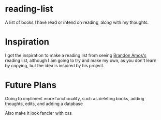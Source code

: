 # reading-list
A list of books I have read or intend on reading, along with my thoughts.

# Inspiration

I got the inspiration to make a reading list from seeing [Brandon Amos's](https://github.com/bamos) reading list, although I am going to try and make my own, as you don't learn by copying, but the idea is inspired by his project.

# Future Plans

Going to impliment more functionality, such as deleting books, adding thoughts, edits, and adding a database

Also make it look fancier with css
